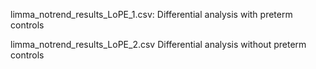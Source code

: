 limma_notrend_results_LoPE_1.csv: Differential analysis with preterm controls

limma_notrend_results_LoPE_2.csv Differential analysis without preterm controls
